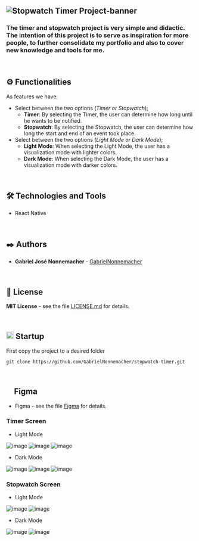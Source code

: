 ![Stopwatch Timer Project-banner](https://github.com/GabrielNonnemacher/stopwatch-timer/assets/87139289/51b1f54a-255b-4b4c-b2c0-7249deee05aa)
-----

### The timer and stopwatch project is very simple and didactic. The intention of this project is to serve as inspiration for more people, to further consolidate my portfolio and also to cover new knowledge and tools for me.

<br/>

## ⚙️ Functionalities

As features we have:
* Select between the two options (*Timer or Stopwatch*);
  * **Timer**: By selecting the Timer, the user can determine how long until he wants to be notified.
  * **Stopwatch**: By selecting the Stopwatch, the user can determine how long the start and end of an event took place.
* Select between the two options (*Light Mode or Dark Mode*); 
  * **Light Mode**: When selecting the Light Mode, the user has a visualization mode with lighter colors.
  * **Dark Mode**: When selecting the Dark Mode, the user has a visualization mode with darker colors.

<br/>

## 🛠️ Technologies and Tools

* React Native
  
<br/>

## ✒️ Authors

* **Gabriel José Nonnemacher** - [GabrielNonnemacher](https://github.com/GabrielNonnemacher)
<br/>

## 📄 License

**MIT License** - see the file [LICENSE.md](https://github.com/GabrielNonnemacher/stopwatch-timer/blob/master/LICENSE) for details.

<br/>

## <img height="20px" src="https://cdn-icons-png.flaticon.com/512/352/352163.png"> Startup

First copy the project to a desired folder
```
git clone https://github.com/GabrielNonnemacher/stopwatch-timer.git
```

<br/>

## <img height="16px" src="https://upload.wikimedia.org/wikipedia/commons/thumb/3/33/Figma-logo.svg/1667px-Figma-logo.svg.png"> Figma

* Figma - see the file [Figma](https://www.figma.com/file/h3GipAGlwG3fkpRxeC5YUD/Stopwatch-%26-Timer?type=design&node-id=0%3A1&mode=design&t=cCtRz6KF3oHaImXm-1) for details.

### Timer Screen
* Light Mode
<div display: flex justify-content: center>
  
![image](https://github.com/GabrielNonnemacher/stopwatch-timer/assets/87139289/73d7fcb9-f980-4961-aa2d-10842b02d529)
![image](https://github.com/GabrielNonnemacher/stopwatch-timer/assets/87139289/175e7dc8-7810-4450-942b-87f40db5e2af)
![image](https://github.com/GabrielNonnemacher/stopwatch-timer/assets/87139289/707fb7f4-1114-4c70-8475-ab5ef223d4d5)
</div>

* Dark Mode
<div display: flex justify-content: center>

  ![image](https://github.com/GabrielNonnemacher/stopwatch-timer/assets/87139289/fbb24e8e-9f6c-4761-9dd5-1d0bc51cff16)
  ![image](https://github.com/GabrielNonnemacher/stopwatch-timer/assets/87139289/c70bef29-d655-4ed8-b04d-97b993816253)
  ![image](https://github.com/GabrielNonnemacher/stopwatch-timer/assets/87139289/84e51538-6ef1-477b-86fb-89d181f5f35d)
</div>



### Stopwatch Screen
* Light Mode
<div display: flex justify-content: center>

![image](https://github.com/GabrielNonnemacher/stopwatch-timer/assets/87139289/f16f11e3-a35b-4919-bc0b-f84cdc3529b1)
![image](https://github.com/GabrielNonnemacher/stopwatch-timer/assets/87139289/a97cdf92-1e0e-4f97-8f3a-5aac86d0d392)
</div>

* Dark Mode
<div display: flex justify-content: center>
  
![image](https://github.com/GabrielNonnemacher/stopwatch-timer/assets/87139289/e9e6c759-0122-4f03-a593-67e7dd0da3db)
![image](https://github.com/GabrielNonnemacher/stopwatch-timer/assets/87139289/c23c3bb6-5d1d-449b-97a8-31760c5bbbdf)
</div>
